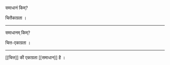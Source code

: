 समाधानं किम्?

चित्तैकाग्रता ।

---

समाधानम् किम्?

चित्त-एकाग्रता ।

---

[[चित्त]] की एकाग्रता [[समाधान]] है ।
